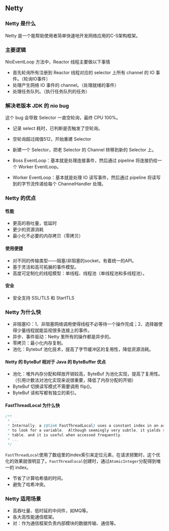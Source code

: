## Netty
### Netty 是什么
Netty 是一个能帮助使用者简单快速地开发网络应用的C-S架构框架。

### 主要逻辑
NioEventLoop 方法中，Reactor 线程主要做以下事情

- 首先轮询所有注册到 Reactor 线程对应的 selector 上所有 channel 的 IO 事件。（轮询IO事件）
- 处理产生网络 IO 事件的 channel。（处理就绪的事件）
- 处理任务队列。（执行任务队列的任务）

### 解决老版本 JDK 的 nio bug
这个 bug 会导致 Selector 一直空轮询，最终 CPU 100%。

- 记录 select 耗时，已判断是否触发了空轮询。
- 空轮询超过阈值512，开始重建 Selector
- 新建一个 Selector，把老 Selector 的 Channel 转移到新的 Selector 上。

- Boss EventLoop：基本就是处理连接事件，然后通过 pipeline 将连接扔给一个 Worker EventLoop。
- Worker EventLoop：基本就是处理 IO 读写事件，然后通过 pipeline 将读写到的字节流传递给每个 ChannelHandler 处理。

### Netty 的优点
#### 性能

- 更高的吞吐量，低延时
- 更少的资源消耗
- 最小化不必要的内存拷贝（零拷贝）

#### 使用便捷

- 对不同的传输类型——阻塞/非阻塞的socket，有着统一的API。
- 基于灵活和高可拓展的事件模型。
- 高度可定制化的线程模型：单线程、线程池（单线程池和多线程池）。

#### 安全

- 安全支持 SSL/TLS 和 StartTLS

### Netty 为什么快

- 非阻塞IO：1、非阻塞网络调用使得线程不必等待一个操作完成；2、选择器使得少量线程就能监视很多连接上的事件。
- 异步、事件驱动：Netty 里所有的操作都是异步的。
- 零拷贝：最小化内存复制。
- 池化：Bytebuf 池化技术，提高了字节缓冲区的复用性，降低资源消耗。

#### Netty 的 ByteBuf 相对于 Java 的 ByteBuffer 优点

- 池化：堆外内存分配和释放开销较高，ByteBuf 为池化实现，提高了复用性。（引用计数法对池化实现来说很重要，降低了内存分配的开销）
- ByteBuf 切换读写模式不需要调用 flip()。
- ByteBuf 读和写都有独立的索引。

#### FastThreadLocal 为什么快
```java
/**
 * ...
 * Internally, a {@link FastThreadLocal} uses a constant index in an array, instead of using hash code and hash table,
 * to look for a variable.  Although seemingly very subtle, it yields slight performance advantage over using a hash
 * table, and it is useful when accessed frequently.
 * ...
 */
```
```FastThreadLocal```使用了数组里的index索引来定位元素，在请求频繁时，这个优化的效果就很明显了。```FastThreadlocal```创建时，通过```AtomicInteger```分配得到唯一的 index。

- 节省了计算哈希值的时间。
- 避免了哈希冲突。

### Netty 适用场景

- 高吞吐量、低时延的中间件，如MQ等。
- 各大高性能通信框架。
- 对：作为通信框架负责内部模块的数据传输、通信等。